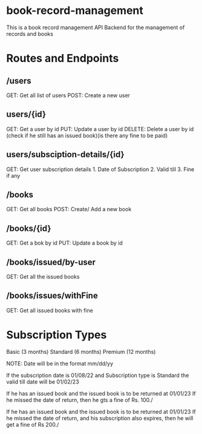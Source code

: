 # book-record-management
This is a book record management API Backend for the management of records and books

# Routes and Endpoints

## /users
GET: Get all list of users
POST: Create a new user 

## users/{id}
GET: Get a user by id
PUT: Update a user by id
DELETE: Delete a user by id (check if he still has an issued book)(is there any fine to be paid)

## users/subsciption-details/{id}
GET: Get user subscription details
    1. Date of Subscription
    2. Valid till
    3. Fine if any

## /books
GET: Get all books
POST: Create/ Add a new book

## /books/{id}
GET: Get a bok by id
PUT: Update a book by id

## /books/issued/by-user
GET: Get all the issued books

## /books/issues/withFine
GET: Get all issued books with fine 

# Subscription Types
Basic (3 months)
Standard (6 months)
Premium (12 months)

NOTE: Date will be in the format mm/dd/yy

If the subscription date is 01/08/22 and Subscription type is Standard the valid till date will be 01/02/23

If he has an issued book and the issued book is to be returned at 01/01/23 If he missed the date of return, then he gts a fine of Rs. 100./

If he has an issued book and the issued book is to be returned at 01/01/23 If he missed the date of return, and his subscription also expires, then he will get a fine of Rs 200./